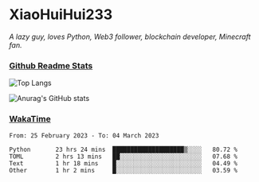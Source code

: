 # XiaoHuiHui233

*A lazy guy, loves Python, Web3 follower, blockchain developer, Minecraft fan.*

### [Github Readme Stats](https://github.com/anuraghazra/github-readme-stats)

![Top Langs](https://github-readme-stats.vercel.app/api/top-langs/?username=XiaoHuiHui233&layout=compact&theme=github_dark)

![Anurag's GitHub stats](https://github-readme-stats.vercel.app/api?username=XiaoHuiHui233&show_icons=true&theme=github_dark)

### [WakaTime](https://wakatime.com)

<!--START_SECTION:waka-->

```text
From: 25 February 2023 - To: 04 March 2023

Python       23 hrs 24 mins  ████████████████████▒░░░░   80.72 %
TOML         2 hrs 13 mins   ██░░░░░░░░░░░░░░░░░░░░░░░   07.68 %
Text         1 hr 18 mins    █░░░░░░░░░░░░░░░░░░░░░░░░   04.49 %
Other        1 hr 2 mins     █░░░░░░░░░░░░░░░░░░░░░░░░   03.59 %
```

<!--END_SECTION:waka-->
